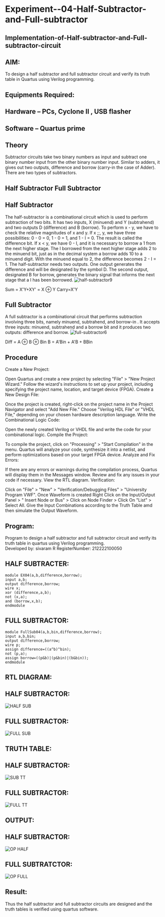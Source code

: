 # Experiment--04-Half-Subtractor-and-Full-subtractor
## Implementation-of-Half-subtractor-and-Full-subtractor-circuit
## AIM:
To design a half subtractor and full subtractor circuit and verify its truth table in Quartus using Verilog programming.

## Equipments Required:
## Hardware – PCs, Cyclone II , USB flasher
## Software – Quartus prime
## Theory
Subtractor circuits take two binary numbers as input and subtract one binary number input from the other binary number input. Similar to adders, it gives out two outputs, difference and borrow (carry-in the case of Adder). There are two types of subtractors.

## Half Subtractor Full Subtractor
## Half Subtractor
The half-subtractor is a combinational circuit which is used to perform subtraction of two bits. It has two inputs, X (minuend) and Y (subtrahend) and two outputs D (difference) and B (borrow). To perform x - y, we have to check the relative magnitudes of x and y. If x ;;, y, we have three possibilities: 0 - 0 = 0, 1 - 0 = 1, and 1 - I = 0. The result is called the difference bit. If x < y, we have 0 - I, and it is necessary to borrow a 1 from the next higher stage. The I borrowed from the next higher stage adds 2 to the minuend bit, just as in the decimal system a borrow adds 10 to a minuend digit. With the minuend equal to 2, the difference becomes 2 - I = 1. The half-subtractor needs two outputs. One output generates the difference and will be designated by the symbol D. The second output, designated B for borrow, generates the binary signal that informs the next stage that a I has been borrowed.
![half-subtractor9](https://user-images.githubusercontent.com/36288975/166112538-58c3bc7c-ee5d-4e6a-ac8d-8e8328efe27a.png)


Sum = X'Y+XY' = X ⊕ Y
Carry=X'Y

## Full Subtractor
A full subtractor is a combinational circuit that performs subtraction involving three bits, namely minuend, subtrahend, and borrow-in . It accepts three inputs: minuend, subtrahend and a borrow bit and it produces two outputs: difference and borrow. 
![full-subtractor6](https://user-images.githubusercontent.com/36288975/166112541-24c68359-3de8-4674-ae22-8272ffc385ed.png)


Diff = A ⊕ B ⊕ Bin B = A'Bin + A'B + BBin

## Procedure
Create a New Project:

Open Quartus and create a new project by selecting "File" > "New Project Wizard."
Follow the wizard's instructions to set up your project, including specifying the project name, location, and target device (FPGA).
Create a New Design File:

Once the project is created, right-click on the project name in the Project Navigator and select "Add New File."
Choose "Verilog HDL File" or "VHDL File," depending on your chosen hardware description language.
Write the Combinational Logic Code:

Open the newly created Verilog or VHDL file and write the code for your combinational logic.
Compile the Project:

To compile the project, click on "Processing" > "Start Compilation" in the menu.
Quartus will analyze your code, synthesize it into a netlist, and perform optimizations based on your target FPGA device.
Analyze and Fix Errors:

If there are any errors or warnings during the compilation process, Quartus will display them in the Messages window.
Review and fix any issues in your code if necessary.
View the RTL diagram.
Verification:

Click on "File" > "New" > "Verification/Debugging Files" > "University Program VWF".
Once Waveform is created Right Click on the Input/Output Panel > " Insert Node or Bus" > Click on Node Finder > Click On "List" > Select All.
Give the Input Combinations according to the Truth Table amd then simulate the Output Waveform.

## Program:
Program to design a half subtractor and full subtractor circuit and verify its truth table in quartus using Verilog programming.<br>
Developed by: sivaram R
RegisterNumber:  212222100050
## HALF SUBTRACTER:
```
module EX04(a,b,difference,borrow);
input a,b;
output difference,borrow;
wire x;
xor (difference,a,b);
not (x,a);
and (borrow,x,b);
endmodule
```
## FULL SUBTRACTOR:
```
module FullSub04(a,b,bin,difference,borrow);
input a,b,bin;
output difference,borrow;
wire p;
assign difference=((a^b)^bin);
not (p,a);
assign borrow=((p&b)|(p&bin)|(b&bin));
endmodule
```

## RTL DIAGRAM:
## HALF SUBTRACTOR:
![HALF SUB](https://github.com/sivaram-R/Experiment--04-Half-Subtractor-and-Full-subtractor/assets/121165794/35be1aa3-4cab-4ba1-8ce0-5e2dc7b3094e)
## FULL SUBTRACTOR:
![FULL SUB](https://github.com/sivaram-R/Experiment--04-Half-Subtractor-and-Full-subtractor/assets/121165794/48374200-66d5-4881-a297-18cb38631211)

## TRUTH TABLE:
## HALF SUBTRACTOR:
![SUB TT](https://github.com/sivaram-R/Experiment--04-Half-Subtractor-and-Full-subtractor/assets/121165794/eba85315-31f7-4c25-8659-006059939dd9)
## FULL SUBTRACTOR:
![FULL TT](https://github.com/sivaram-R/Experiment--04-Half-Subtractor-and-Full-subtractor/assets/121165794/c1e1fbf1-3b67-4332-b037-de3f01dc2a44)

## OUTPUT:
## HALF SUBTRACTOR:
![OP HALF](https://github.com/sivaram-R/Experiment--04-Half-Subtractor-and-Full-subtractor/assets/121165794/4361d01b-3fde-429d-9575-385dc2f4583b)
## FULL SUBTRATCTOR:
![OP FULL](https://github.com/sivaram-R/Experiment--04-Half-Subtractor-and-Full-subtractor/assets/121165794/7a6852e0-fb11-43bd-a017-f56b75954058)

## Result:
Thus the half subtractor and full subtractor circuits are designed and the truth tables is verified using quartus software.
